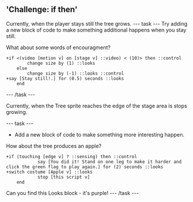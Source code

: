 ## 'Challenge: if then'

Currently, when the player stays still the tree grows.
--- task ---
Try adding a new block of code to make something additional happens when you stay still. 

What about some words of encouragment?
```blocks3
+if <(video [motion v] on [stage v] ::video) < (10)> then ::control 
		change size by (1) ::looks
	else 
		change size by (-1) ::looks ::control
+say [Stay still!.] for (0.5) seconds ::looks
	end
```
--- /task ---

Currently, when the Tree sprite reaches the edge of the stage area is stops growing.

--- task ---
+ Add a new block of code to make something more interesting happen.

How about the tree produces an apple?
```blocks3
+if (touching [edge v] ? ::sensing) then ::control
			say [You did it! Stand on one leg to make it harder and click the green flag to play again.] for (2) seconds ::looks
+switch costume [Apple v] ::looks
			stop [this script v] 
	end
```
Can you find this Looks block -  it's purple!
--- /task ---


